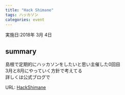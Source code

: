 ```yaml
---
title: "Hack Shimane"
tags: ハッカソン 
categories: event
---
```


実施日:2018年 3月 4日

## summary  
島根で定期的にハッカソンをしたいと思い主催した0回目    
3月と8月にやっていく方針で考えてる  
詳しくは公式ブログで  

URL: 
[HackShimane](https://hackshimane.github.io/)